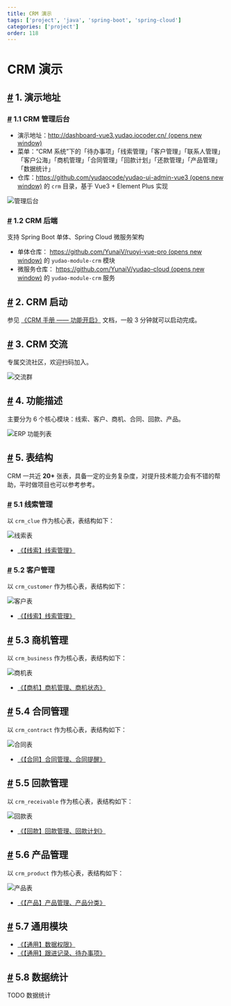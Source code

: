 ```yaml
---
title: CRM 演示
tags: ['project', 'java', 'spring-boot', 'spring-cloud']
categories: ['project']
order: 118
---
```

# CRM 演示

## [#](#_1-演示地址) 1. 演示地址

 ### [#](#_1-1-crm-管理后台) 1.1 CRM 管理后台

 * 演示地址：[http://dashboard-vue3.yudao.iocoder.cn/  (opens new window)](http://dashboard-vue3.yudao.iocoder.cn/)
* 菜单：“CRM 系统”下的「待办事项」「线索管理」「客户管理」「联系人管理」「客户公海」「商机管理」「合同管理」「回款计划」「还款管理」「产品管理」「数据统计」
* 仓库：[https://github.com/yudaocode/yudao-ui-admin-vue3  (opens new window)](https://github.com/yudaocode/yudao-ui-admin-vue3) 的 `crm` 目录，基于 Vue3 + Element Plus 实现

 ![管理后台](https://doc.iocoder.cn/img/CRM%E6%89%8B%E5%86%8C/%E5%8A%9F%E8%83%BD%E6%BC%94%E7%A4%BA/%E7%AE%A1%E7%90%86%E5%90%8E%E5%8F%B0.png)

 ### [#](#_1-2-crm-后端) 1.2 CRM 后端

 支持 Spring Boot 单体、Spring Cloud 微服务架构

 * 单体仓库： [https://github.com/YunaiV/ruoyi-vue-pro  (opens new window)](https://github.com/YunaiV/ruoyi-vue-pro) 的 `yudao-module-crm` 模块
* 微服务仓库： [https://github.com/YunaiV/yudao-cloud  (opens new window)](https://github.com/YunaiV/yudao-cloud) 的 `yudao-module-crm` 服务

 ## [#](#_2-crm-启动) 2. CRM 启动

 参见 [《CRM 手册 —— 功能开启》](/crm/build/) 文档，一般 3 分钟就可以启动完成。

 ## [#](#_3-crm-交流) 3. CRM 交流

 专属交流社区，欢迎扫码加入。

 ![交流群](https://doc.iocoder.cn/img/ad/zsxq_crm.png)

 ## [#](#_4-功能描述) 4. 功能描述

 主要分为 6 个核心模块：线索、客户、商机、合同、回款、产品。

 ![ERP 功能列表](https://doc.iocoder.cn/img/common/crm-feature.png)

 ## [#](#_5-表结构) 5. 表结构

 CRM 一共近 **20+** 张表，具备一定的业务复杂度，对提升技术能力会有不错的帮助，平时做项目也可以参考参考。

 ### [#](#_5-1-线索管理) 5.1 线索管理

 以 `crm_clue` 作为核心表，表结构如下：

 ![线索表](https://doc.iocoder.cn/img/CRM%E6%89%8B%E5%86%8C/%E5%8A%9F%E8%83%BD%E6%BC%94%E7%A4%BA/%E7%BA%BF%E7%B4%A2%E8%A1%A8.png)

 * [《【线索】线索管理》](/crm/clue/)

 ### [#](#_5-2-客户管理) 5.2 客户管理

 以 `crm_customer` 作为核心表，表结构如下：

 ![客户表](https://doc.iocoder.cn/img/CRM%E6%89%8B%E5%86%8C/%E5%8A%9F%E8%83%BD%E6%BC%94%E7%A4%BA/%E5%AE%A2%E6%88%B7%E8%A1%A8.png)

 * [《【线索】线索管理》](/crm/customer/)

 ## [#](#_5-3-商机管理) 5.3 商机管理

 以 `crm_business` 作为核心表，表结构如下：

 ![商机表](https://doc.iocoder.cn/img/CRM%E6%89%8B%E5%86%8C/%E5%8A%9F%E8%83%BD%E6%BC%94%E7%A4%BA/%E5%95%86%E6%9C%BA%E8%A1%A8.png)

 * [《【商机】商机管理、商机状态》](/crm/business/)

 ## [#](#_5-4-合同管理) 5.4 合同管理

 以 `crm_contract` 作为核心表，表结构如下：

 ![合同表](https://doc.iocoder.cn/img/CRM%E6%89%8B%E5%86%8C/%E5%8A%9F%E8%83%BD%E6%BC%94%E7%A4%BA/%E5%90%88%E5%90%8C%E8%A1%A8.png)

 * [《【合同】合同管理、合同提醒》](/crm/contract/)

 ## [#](#_5-5-回款管理) 5.5 回款管理

 以 `crm_receivable` 作为核心表，表结构如下：

 ![回款表](https://doc.iocoder.cn/img/CRM%E6%89%8B%E5%86%8C/%E5%8A%9F%E8%83%BD%E6%BC%94%E7%A4%BA/%E5%9B%9E%E6%AC%BE%E8%A1%A8.png)

 * [《【回款】回款管理、回款计划》](/crm/receivable/)

 ## [#](#_5-6-产品管理) 5.6 产品管理

 以 `crm_product` 作为核心表，表结构如下：

 ![产品表](https://doc.iocoder.cn/img/CRM%E6%89%8B%E5%86%8C/%E5%8A%9F%E8%83%BD%E6%BC%94%E7%A4%BA/%E4%BA%A7%E5%93%81%E8%A1%A8.png)

 * [《【产品】产品管理、产品分类》](/crm/product/)

 ## [#](#_5-7-通用模块) 5.7 通用模块

 * [《【通用】数据权限》](/crm/permission/)
* [《【通用】跟进记录、待办事项》](/crm/follow-up/)

 ## [#](#_5-8-数据统计) 5.8 数据统计

 TODO 数据统计

